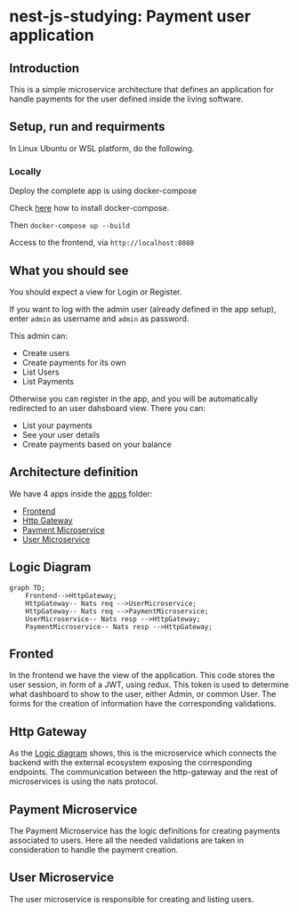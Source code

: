 # nest-js-studying: Payment user application

## Introduction

This is a simple microservice architecture that defines an application for handle payments for the user defined inside the living software.

## Setup, run and requirments

In Linux Ubuntu or WSL platform, do the following.

### Locally

Deploy the complete app is using docker-compose

Check [here](https://docs.docker.com/compose/install/) how to install docker-compose.

Then `docker-compose up --build`

Access to the frontend, via `http://localhost:8080`

## What you should see

You should expect a view for Login or Register.

If you want to log with the admin user (already defined in the app setup), enter `admin` as username and `admin` as password.

This admin can:

* Create users
* Create payments for its own
* List Users
* List Payments
  
Otherwise you can register in the app, and you will be automatically redirected to an user dahsboard view. There you can:

* List your payments
* See your user details
* Create payments based on your balance


## Architecture definition

We have 4 apps inside the [apps](https://gitlab.musala.com/alejandro.diaz/nest-js-studying/-/tree/main/apps/main) folder:

* [Frontend](#fronted)
* [Http Gateway](#http-gateway)
* [Payment Microservice](#payment-microservice)
* [User Microservice](#user-microservice)


## Logic Diagram

```mermaid
graph TD;
    Frontend-->HttpGateway;
    HttpGateway-- Nats req -->UserMicroservice;
    HttpGateway-- Nats req -->PaymentMicroservice;
    UserMicroservice-- Nats resp -->HttpGateway;
    PaymentMicroservice-- Nats resp -->HttpGateway;
```

## Fronted

In the frontend we have the view of the application. This code stores the user session, in form of a JWT, using redux. This token is used to determine what dashboard to show to the user, either Admin, or common User. The forms for the creation of information have the corresponding validations.


## Http Gateway

As the [Logic diagram](#logic-diagram) shows, this is the microservice which connects the backend with the external ecosystem exposing the corresponding endpoints. The communication between the http-gateway and the rest of microservices is using the nats protocol.

## Payment Microservice

The Payment Microservice has the logic definitions for creating payments associated to users. Here all the needed validations are taken in consideration to handle the payment creation.

## User Microservice

The user microservice is responsible for creating and listing users.

